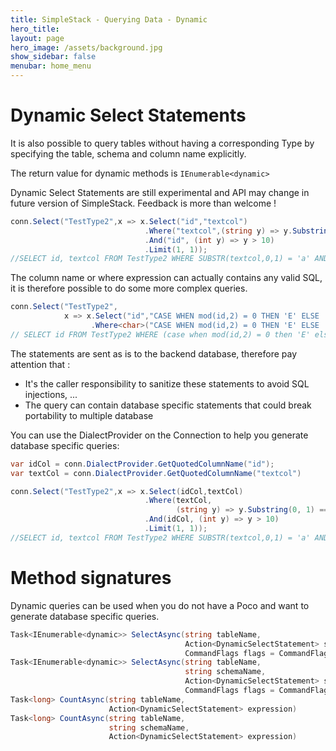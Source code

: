 ```yaml
---
title: SimpleStack - Querying Data - Dynamic
hero_title:
layout: page
hero_image: /assets/background.jpg
show_sidebar: false
menubar: home_menu
---
```

# Dynamic Select Statements
It is also possible to query tables without having a corresponding Type by specifying the table, schema and column name explicitly.

The return value for dynamic methods is ```IEnumerable<dynamic>```

<div class="notification is-warning">
<span class="icon"><i class="fas fa-exclamation-circle"></i></span>
Dynamic Select Statements are still experimental and API may change in future version of SimpleStack. Feedback is more than welcome !
</div>

```csharp
conn.Select("TestType2",x => x.Select("id","textcol")
                              .Where("textcol",(string y) => y.Substring(0, 1) == "a")
                              .And("id", (int y) => y > 10)
                              .Limit(1, 1));
//SELECT id, textcol FROM TestType2 WHERE SUBSTR(textcol,0,1) = 'a' AND id > 10 LIMIT 1 OFFSET 1
```
The column name or where expression can actually contains any valid SQL, it is therefore possible to do some more complex queries.

```csharp
conn.Select("TestType2",
            x => x.Select("id","CASE WHEN mod(id,2) = 0 THEN 'E' ELSE 'O' END AS even_odd")
                  .Where<char>("CASE WHEN mod(id,2) = 0 THEN 'E' ELSE 'O' END", y => y == 'O'));
// SELECT id FROM TestType2 WHERE (case when mod(id,2) = 0 then 'E' else 'O' end) = 'O'
```

<div class="notification is-warning">
<span class="icon"><i class="fas fa-exclamation-circle"></i></span>
The statements are sent as is to the backend database, therefore pay attention that :
<ul>
<li>It's the caller responsibility to sanitize these statements to avoid SQL injections, ...</li>
<li>The query can contain database specific statements that could break portability to multiple database</li>
</ul>
</div>

You can use the DialectProvider on the Connection to help you generate database specific queries:

```csharp
var idCol = conn.DialectProvider.GetQuotedColumnName("id");
var textCol = conn.DialectProvider.GetQuotedColumnName("textcol")

conn.Select("TestType2",x => x.Select(idCol,textCol)
                              .Where(textCol,
                                     (string y) => y.Substring(0, 1) == "a")
                              .And(idCol, (int y) => y > 10)
                              .Limit(1, 1));
//SELECT id, textcol FROM TestType2 WHERE SUBSTR(textcol,0,1) = 'a' AND id > 10 LIMIT 1 OFFSET 1
```

# Method signatures

Dynamic queries can be used when you do not have a Poco and want to generate database specific queries. 

```csharp
Task<IEnumerable<dynamic>> SelectAsync(string tableName, 
                                       Action<DynamicSelectStatement> selectStatement,
                                       CommandFlags flags = CommandFlags.Buffered)
Task<IEnumerable<dynamic>> SelectAsync(string tableName, 
                                       string schemaName,
                                       Action<DynamicSelectStatement> selectStatement,
                                       CommandFlags flags = CommandFlags.Buffered)
Task<long> CountAsync(string tableName, 
                      Action<DynamicSelectStatement> expression)
Task<long> CountAsync(string tableName,
                      string schemaName, 
                      Action<DynamicSelectStatement> expression)
```
